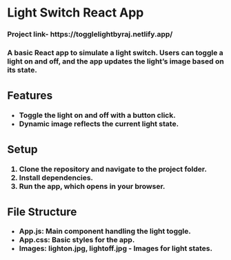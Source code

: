 <h1>Light Switch React App</h1>
<h3>Project link- https://togglelightbyraj.netlify.app/<h3/>
  <!-- Description -->
  <section id="description">
    <p>A basic React app to simulate a light switch. Users can toggle a light on and off, and the app updates the light’s image based on its state.</p>
  </section>

  <!-- Features -->
  <section id="features">
    <h2>Features</h2>
    <ul>
      <li>Toggle the light on and off with a button click.</li>
      <li>Dynamic image reflects the current light state.</li>
    </ul>
  </section>

  <!-- Setup -->
  <section id="setup">
    <h2>Setup</h2>
    <ol>
      <li>Clone the repository and navigate to the project folder.</li>
      <li>Install dependencies.</li>
      <li>Run the app, which opens in your browser.</li>
    </ol>
  </section>

  <!-- File Structure -->
  <section id="file-structure">
    <h2>File Structure</h2>
    <ul>
      <li><strong>App.js</strong>: Main component handling the light toggle.</li>
      <li><strong>App.css</strong>: Basic styles for the app.</li>
      <li><strong>Images</strong>: lighton.jpg, lightoff.jpg - Images for light states.</li>
    </ul>
  </section>

